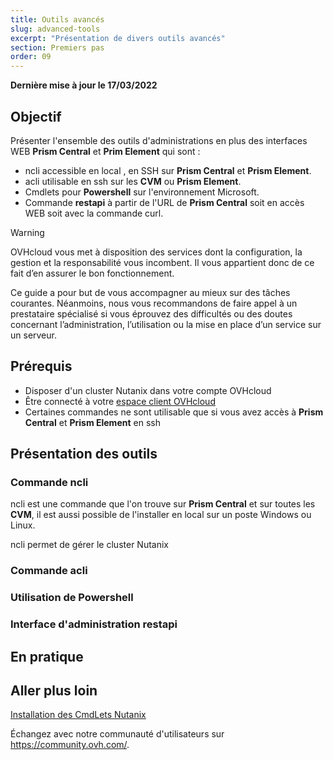 ```yaml
---
title: Outils avancés
slug: advanced-tools
excerpt: "Présentation de divers outils avancés"
section: Premiers pas
order: 09
---
```


**Dernière mise à jour le 17/03/2022**

## Objectif

Présenter l'ensemble des outils d'administrations en plus des interfaces WEB  **Prism Central** et **Prim Element** qui sont :

* ncli accessible en local , en SSH sur **Prism Central** et **Prism Element**.
* acli utilisable en ssh sur les **CVM** ou **Prism Element**.
* Cmdlets pour **Powershell** sur l'environnement Microsoft.
* Commande **restapi** à partir de l'URL de **Prism Central** soit en accès WEB soit avec la commande curl. 


> [!warning]
> OVHcloud vous met à disposition des services dont la configuration, la gestion et la responsabilité vous incombent. Il vous appartient donc de ce fait d’en assurer le bon fonctionnement.
>
> Ce guide a pour but de vous accompagner au mieux sur des tâches courantes. Néanmoins, nous vous recommandons de faire appel à un prestataire spécialisé si vous éprouvez des difficultés ou des doutes concernant l’administration, l’utilisation ou la mise en place d’un service sur un serveur.
>

## Prérequis

- Disposer d'un cluster Nutanix dans votre compte OVHcloud
- Être connecté à votre [espace client OVHcloud](https://www.ovh.com/auth/?action=gotomanager&from=https://www.ovh.com/fr/&ovhSubsidiary=fr)
- Certaines commandes ne sont utilisable que si vous avez accès à **Prism Central** et **Prism Element** en ssh




## Présentation des outils

### Commande **ncli**

ncli est une commande que l'on trouve sur **Prism Central** et sur toutes les **CVM**, il est aussi possible de l'installer en local sur un poste Windows ou Linux.

ncli permet de gérer le cluster Nutanix

### Commande **acli**

### Utilisation de Powershell

### Interface d'administration **restapi**

## En pratique




## Aller plus loin

[Installation des CmdLets Nutanix](https://portal.nutanix.com/page/documents/details?targetId=PS-Cmdlets-AOS-v6_0:ps-ps-cmdlets-install-r.html#:~:text=Sign%20in%20to%20the%20Nutanix,desktop%20shortcut%20NutanixCmdlets%20is%20created.) 

Échangez avec notre communauté d'utilisateurs sur <https://community.ovh.com/>.
